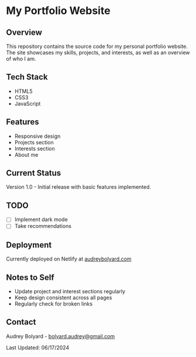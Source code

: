 # My Portfolio Website

## Overview
This repository contains the source code for my personal portfolio website. The site showcases my skills, projects, and interests, as well as an overview of who I am.

## Tech Stack
- HTML5
- CSS3
- JavaScript

## Features
- Responsive design
- Projects section
- Interests section
- About me

## Current Status
Version 1.0 - Initial release with basic features implemented.

## TODO
- [ ] Implement dark mode
- [ ] Take recommendations

## Deployment
Currently deployed on Netlify at [audreybolyard.com](https://audreybolyard.com)

## Notes to Self
- Update project and interest sections regularly
- Keep design consistent across all pages
- Regularly check for broken links

## Contact
Audrey Bolyard - [bolyard.audrey@gmail.com](mailto:bolyard.audrey@gmail.com)

Last Updated: 06/17/2024
